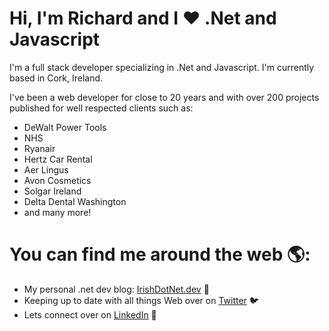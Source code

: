 # Hi, I'm Richard and I :heart: .Net and Javascript

I'm a full stack developer specializing in .Net and Javascript. I'm currently based in Cork, Ireland.

I've been a web developer for close to 20 years and with over 200 projects published for well respected clients such as:

* DeWalt Power Tools
* NHS
* Ryanair
* Hertz Car Rental
* Aer Lingus
* Avon Cosmetics
* Solgar Ireland
* Delta Dental Washington
* and many more!

# You can find me around the web 🌎:
* My personal .net dev blog: [IrishDotNet.dev](https://irishdotnet.dev) :pencil:
* Keeping up to date with all things Web over on [Twitter](https://twitter.com/RichardReddy) :bird:
* Lets connect over on [LinkedIn](https://www.linkedin.com/in/richardreddy/)  💼
